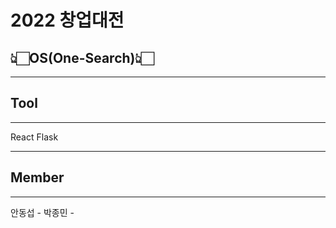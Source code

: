 # 2022 창업대전

## 👆🏻OS(One-Search)👆🏻

---

## Tool

---

React
Flask

---

## Member

---
안동섭 - 
박종민 - 
